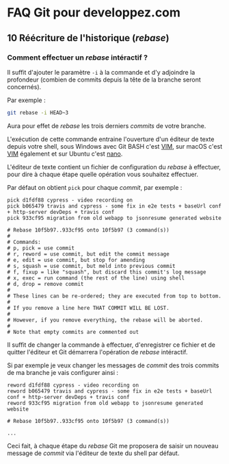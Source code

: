 # FAQ Git pour developpez.com

## 10 Réécriture de l'historique (*rebase*)

### Comment effectuer un *rebase* intéractif ?

Il suffit d'ajouter le paramètre `-i` à la commande et d'y adjoindre la profondeur (combien de commits depuis la tête de la branche seront concernés).

Par exemple :

```bash
git rebase -i HEAD~3
```

Aura pour effet de *rebase* les trois derniers *commits* de votre branche.

L'exécution de cette commande entraine l'ouverture d'un éditeur de texte depuis votre shell, sous Windows avec Git BASH c'est [VIM](https://www.vim.org/), sur macOS c'est [VIM](https://www.vim.org/) également et sur Ubuntu c'est [nano](https://www.nano-editor.org/).

L'éditeur de texte contient un fichier de configuration du *rebase* à effectuer, pour dire à chaque étape quelle opération vous souhaitez effectuer.

Par défaut on obtient `pick` pour chaque *commit*, par exemple :

```text
pick d1fdf88 cypress - video recording on
pick b065479 travis and cypress - some fix in e2e tests + baseUrl conf + http-server devDeps + travis conf
pick 933cf95 migration from old webapp to jsonresume generated website

# Rebase 10f5b97..933cf95 onto 10f5b97 (3 command(s))
#
# Commands:
# p, pick = use commit
# r, reword = use commit, but edit the commit message
# e, edit = use commit, but stop for amending
# s, squash = use commit, but meld into previous commit
# f, fixup = like "squash", but discard this commit's log message
# x, exec = run command (the rest of the line) using shell
# d, drop = remove commit
#
# These lines can be re-ordered; they are executed from top to bottom.
#
# If you remove a line here THAT COMMIT WILL BE LOST.
#
# However, if you remove everything, the rebase will be aborted.
#
# Note that empty commits are commented out

```

Il suffit de changer la commande à effectuer, d'enregistrer ce fichier et de quitter l'éditeur et Git démarrera l'opération de *rebase* intéractif.

Si par exemple je veux changer les messages de *commit* des trois commits de ma branche je vais configurer ainsi :

```text
reword d1fdf88 cypress - video recording on
reword b065479 travis and cypress - some fix in e2e tests + baseUrl conf + http-server devDeps + travis conf
reword 933cf95 migration from old webapp to jsonresume generated website

# Rebase 10f5b97..933cf95 onto 10f5b97 (3 command(s))

...

```

Ceci fait, à chaque étape du *rebase* Git me proposera de saisir un nouveau message de *commit* via l'éditeur de texte du shell par défaut.
